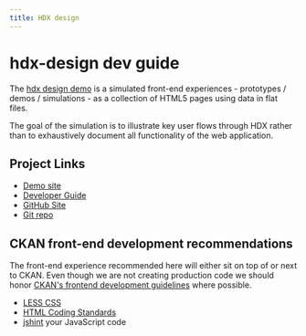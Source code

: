 ```yaml
---
title: HDX design
---
```


hdx-design dev guide
=

The [hdx design demo](http://github.io/OCHA-DAP/hdx-design) is a simulated front-end experiences - prototypes / demos / simulations - as a collection of HTML5 pages using data in flat files. 

The goal of the simulation is to illustrate key user flows through HDX rather than to exhaustively document all functionality of the web application. 

Project Links
- 
* [Demo site](http://ocha-dap.github.io/hdx-design/)
* [Developer Guide](http://ocha-dap.github.io/hdx-design/devguide)
* [GitHub Site](https://github.com/OCHA-DAP/hdx-design)
* [Git repo](https://github.com/OCHA-DAP/hdx-design.git)

CKAN front-end development recommendations
-
The front-end experience recommended here will either sit on top of or next to CKAN. Even though we are not creating production code we should honor [CKAN's frontend development guidelines](http://docs.ckan.org/en/latest/contributing/frontend/) where possible.  
* [LESS CSS](http://lesscss.org/)
* [HTML Coding Standards](http://docs.ckan.org/en/latest/contributing/html.html)
* [jshint](http://www.jshint.com/) your JavaScript code
